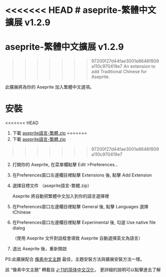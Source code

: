 <<<<<<< HEAD
﻿# aseprite-繁體中文擴展 v1.2.9
=======
# aseprite-繁體中文擴展 v1.2.9
>>>>>>> 97200f27d44fae3001e8646f809a110c970419e7
An extension to add Traditional Chinese for Aseprite.

此擴展將為你的 Aseprite 加入繁體中文選項。

# 安裝
<<<<<<< HEAD
1. 下載 [aseprite語言-繁體.zip](https://raw.githubusercontent.com/chongx1an/aseprite-TraditionalChineseExtension/master/tChinese-WebReference/aseprite%E8%AA%9E%E8%A8%80-%E7%B9%81%E9%AB%94.zip)
=======
1. 下載 [aseprite語言-繁體.zip](https://github.com/chongx1an/aseprite-TraditionalChineseExtension/archive/master.zip)
>>>>>>> 97200f27d44fae3001e8646f809a110c970419e7

2. 打開你的 Aseprite, 在菜單欄點擊 Edit >Preferences...

3. 在Preferences窗口左邊欄目裡點擊 Extensions 後, 點擊 Add Extension

4. 選擇目標文件 （aseprite語言-繁體.zip）

    Aseprite 將自動把繁體中文加入到你的語言選擇裡

5. 在Preferences窗口左邊欄目裡點擊 General 後, 點擊 Languages 選擇 tChinese

6. 在Preferences窗口左邊欄目裡點擊 Experimental 後, 勾選 Use native file dialog 
  
   （使用 Aseprite 文件對話框會導致 Aseprite 自動選擇英文為語言）
  
7. 退出 Aseprite 後，重新開啟

PS:此擴展配合 [像素中文主題](https://raw.githubusercontent.com/J-11/Aseprite-Simplified-Chinese/master/Formal/%E4%B8%BB%E9%A2%98-%E5%83%8F%E7%B4%A0%E5%AD%97%E4%BD%93aseprite-theme-pixel.zip) 最佳，主題安裝方法與擴展安裝方法一樣。

該 “像素中文主題” 轉載自 [J-11的简体中文汉化](https://github.com/J-11/Aseprite-Simplified-Chinese)， 更詳細的說明可以點擊進去了解


